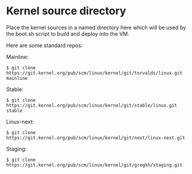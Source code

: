# Kernel source directory

Place the kernel sources in a named directory here which will be used by the
boot.sh script to build and deploy into the VM.

Here are some standard repos:

Mainline:
```
$ git clone https://git.kernel.org/pub/scm/linux/kernel/git/torvalds/linux.git mainline
```

Stable:
```
$ git clone https://git.kernel.org/pub/scm/linux/kernel/git/stable/linux.git stable
```

Linux-next:
```
$ git clone https://git.kernel.org/pub/scm/linux/kernel/git/next/linux-next.git
```

Staging:
```
$ git clone https://git.kernel.org/pub/scm/linux/kernel/git/gregkh/staging.git
```
